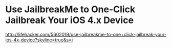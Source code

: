 <!--
id: 896773833
link: http://kevinisom.info/post/896773833/use-jailbreakme-to-one-click-jailbreak-your-ios-4-x
slug: use-jailbreakme-to-one-click-jailbreak-your-ios-4-x
date: Tue Aug 03 2010 18:13:31 GMT+1200 (NZST)
raw: {"blog_name":"kevinisom","id":896773833,"post_url":"http://kevinisom.info/post/896773833/use-jailbreakme-to-one-click-jailbreak-your-ios-4-x","slug":"use-jailbreakme-to-one-click-jailbreak-your-ios-4-x","type":"link","date":"2010-08-03 06:13:31 GMT","timestamp":1280816011,"state":"published","format":"html","reblog_key":"uvNwJTjR","tags":[],"short_url":"http://tmblr.co/Zw68YyrSwx9","highlighted":[],"feed_item":"http://lifehacker.com/5602019/use-jailbreakme-to-one+click-jailbreak-your-ios-4x-device?skyline=true&s=i","from_feed_id":"650234","note_count":0,"title":"Use JailbreakMe to One-Click Jailbreak Your iOS 4.x Device","url":"http://lifehacker.com/5602019/use-jailbreakme-to-one+click-jailbreak-your-ios-4x-device?skyline=true&s=i","description":""}
publish: 2010-08-03
tags: 
title: Use JailbreakMe to One-Click Jailbreak Your iOS 4.x Device
-->


Use JailbreakMe to One-Click Jailbreak Your iOS 4.x Device
==========================================================

<http://lifehacker.com/5602019/use-jailbreakme-to-one+click-jailbreak-your-ios-4x-device?skyline=true&s=i>

